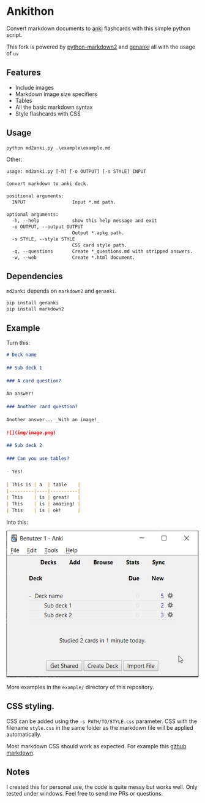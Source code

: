 # Ankithon

Convert markdown documents to [anki](https://apps.ankiweb.net/) flashcards with this simple python script. 

This fork is powered by [python-markdown2](https://github.com/trentm/python-markdown2) and [genanki](https://github.com/kerrickstaley/genanki) all with the usage of `uv`

## Features

- Include images
- Markdown image size specifiers
- Tables
- All the basic markdown syntax
- Style flashcards with CSS

## Usage

```
python md2anki.py .\example\example.md
```

Other:

```
usage: md2anki.py [-h] [-o OUTPUT] [-s STYLE] INPUT

Convert markdown to anki deck.

positional arguments:
  INPUT                 Input *.md path.

optional arguments:
  -h, --help            show this help message and exit
  -o OUTPUT, --output OUTPUT
                        Output *.apkg path.
  -s STYLE, --style STYLE
                        CSS card style path.
  -q, --questions       Create *_questions.md with stripped answers.
  -w, --web             Create *.html document.
```

## Dependencies

`md2anki` depends on `markdown2` and `genanki`.

```
pip install genanki
pip install markdown2
```

## Example

Turn this:

```markdown
# Deck name

## Sub deck 1

### A card question?

An answer!

### Another card question?

Another answer... _With an image!_

![](img/image.png)

## Sub deck 2

### Can you use tables?

- Yes!

| This is | a  | table    |
|---------|----|----------|
| This    | is | great!   |
| This    | is | amazing! |
| This    | is | ok!      |
```

Into this:

![](misc/0.png)

More examples in the `example/` directory of this repository.

## CSS styling.

CSS can be added using the `-s PATH/TO/STYLE.css` parameter.
CSS with the filename `style.css` in the same folder as the markdown file will be applied automatically.

Most markdown CSS should work as expected. For example this [github markdown](https://github.com/sindresorhus/github-markdown-css).

## Notes

I created this for personal use, the code is quite messy but works well. Only tested under windows. Feel free to send me PRs or questions.
